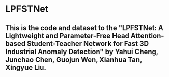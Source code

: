 # LPFSTNet
## This is the code and dataset to the "LPFSTNet: A Lightweight and Parameter-Free Head Attention-based Student-Teacher Network for Fast 3D Industrial Anomaly Detection" by Yahui Cheng, Junchao Chen, Guojun Wen, Xianhua Tan, Xingyue Liu.
